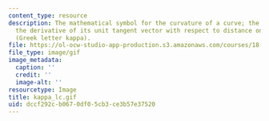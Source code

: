 ```yaml
---
content_type: resource
description: The mathematical symbol for the curvature of a curve; the magnitude of
  the derivative of its unit tangent vector with respect to distance on the curve
  (Greek letter kappa).
file: https://ol-ocw-studio-app-production.s3.amazonaws.com/courses/18-013a-calculus-with-applications-spring-2005/dccf292cb0670df05cb3ce3b57e37520_kappa_lc.gif
file_type: image/gif
image_metadata:
  caption: ''
  credit: ''
  image-alt: ''
resourcetype: Image
title: kappa_lc.gif
uid: dccf292c-b067-0df0-5cb3-ce3b57e37520
---
```

